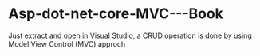 # Asp-dot-net-core-MVC---Book
Just extract and open in Visual Studio, a CRUD operation is done by using Model View Control (MVC) approch
